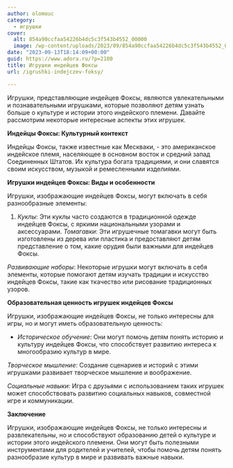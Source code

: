 ```yaml
---
author: olomouc
category:
  - игрушки
cover:
  alt: 854a90ccfaa54226b4dc5c3f543b4552_00000
  image: /wp-content/uploads/2023/09/854a90ccfaa54226b4dc5c3f543b4552_00000.jpg
date: "2023-09-13T18:14:09+00:00"
guid: https://www.adora.ru/?p=2100
title: Игрушки индейцев Фоксы
url: /igrushki-indejczev-foksy/

---
```

Игрушки, представляющие индейцев Фоксы, являются увлекательными и познавательными игрушками, которые позволяют детям узнать больше о культуре и истории этого индейского племени. Давайте рассмотрим некоторые интересные аспекты этих игрушек.

**Индейцы Фоксы: Культурный контекст**

Индейцы Фоксы, также известные как Мескваки, \- это американское индейское племя, населяющее в основном восток и средний запад Соединенных Штатов. Их культура богата традициями, и они славятся своим искусством, музыкой и ремесленными изделиями.

**Игрушки индейцев Фоксы: Виды и особенности**

Игрушки, изображающие индейцев Фоксы, могут включать в себя разнообразные элементы:

1. _Куклы_: Эти куклы часто создаются в традиционной одежде индейцев Фоксы, с яркими национальными узорами и аксессуарами.
_Томагавки_: Эти игрушечные томагавки могут быть изготовлены из дерева или пластика и предоставляют детям представление о том, какие орудия были важными для индейцев Фоксы.

_Развивающие наборы_: Некоторые игрушки могут включать в себя элементы, которые помогают детям изучать традиции и искусство индейцев Фоксы, такие как ткачество или рисование традиционных узоров.

**Образовательная ценность игрушек индейцев Фоксы**

Игрушки, изображающие индейцев Фоксы, не только интересны для игры, но и могут иметь образовательную ценность:

- _Историческое обучение_: Они могут помочь детям понять историю и культуру индейцев Фоксы, что способствует развитию интереса к многообразию культур в мире.

_Творческое мышление_: Создание сценариев и историй с этими игрушками развивает творческое мышление и воображение.

_Социальные навыки_: Игра с друзьями с использованием таких игрушек может способствовать развитию социальных навыков, совместной игре и коммуникации.

**Заключение**

Игрушки, изображающие индейцев Фоксы, не только интересны и развлекательны, но и способствуют образованию детей о культуре и истории этого индейского племени. Они могут быть полезными инструментами для родителей и учителей, чтобы помочь детям понять разнообразие культур в мире и развивать важные навыки.
